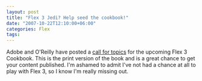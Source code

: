 ```yaml
---
layout: post
title: "Flex 3 Jedi? Help seed the cookbook!"
date: "2007-10-22T12:10:00+06:00"
categories: Flex 
tags: 
---
```


Adobe and O'Reilly have posted a <a href="http://weblogs.macromedia.com/flexteam/archives/2007/10/call_for_topics.cfm">call for topics</a> for the upcoming Flex 3 Cookbook. This is the print version of the book and is a great chance to get your content published. I'm ashamed to admit I've not had a chance at all to play with Flex 3, so I know I'm really missing out.